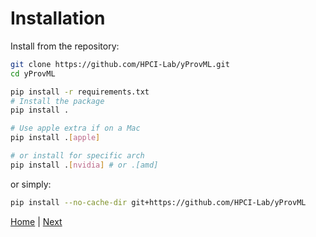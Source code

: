 
# Installation

Install from the repository:

```bash
git clone https://github.com/HPCI-Lab/yProvML.git
cd yProvML

pip install -r requirements.txt
# Install the package
pip install .

# Use apple extra if on a Mac
pip install .[apple]

# or install for specific arch
pip install .[nvidia] # or .[amd]

```

or simply:

```bash
pip install --no-cache-dir git+https://github.com/HPCI-Lab/yProvML
```

[Home](README.md) | [Next](setup.md)